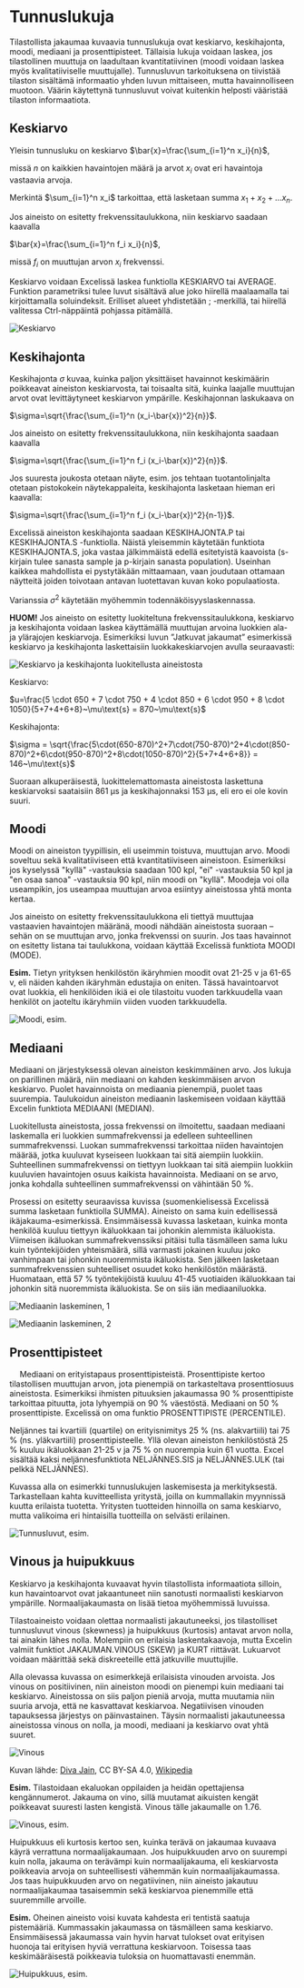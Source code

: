# Tunnuslukuja

Tilastollista jakaumaa kuvaavia tunnuslukuja ovat keskiarvo, keskihajonta, moodi, mediaani ja prosenttipisteet. Tällaisia lukuja voidaan laskea, jos tilastollinen muuttuja on laadultaan kvantitatiivinen (moodi voidaan laskea myös kvalitatiiviselle muuttujalle). Tunnusluvun tarkoituksena on tiivistää tilaston sisältämä informaatio yhden luvun mittaiseen, mutta havainnolliseen muotoon. Väärin käytettynä tunnusluvut voivat kuitenkin helposti vääristää tilaston informaatiota. 

## Keskiarvo

Yleisin tunnusluku on keskiarvo $\bar{x}=\frac{\sum_{i=1}^n x_i}{n}$,

missä $n$ on kaikkien havaintojen määrä ja arvot $x_i$ ovat eri havaintoja vastaavia arvoja.

Merkintä $\sum_{i=1}^n x_i$ tarkoittaa, että lasketaan summa $x_1 + x_2 + \ldots x_n$.

Jos aineisto on esitetty frekvenssitaulukkona, niin keskiarvo saadaan kaavalla 

$\bar{x}=\frac{\sum_{i=1}^n f_i x_i}{n}$,

missä $f_i$ on muuttujan arvon $x_i$ frekvenssi. 

Keskiarvo voidaan Excelissä laskea funktiolla KESKIARVO tai AVERAGE. Funktion parametriksi tulee luvut sisältävä alue joko hiirellä maalaamalla tai kirjoittamalla soluindeksit. Erilliset alueet yhdistetään ; -merkillä, tai hiirellä valitessa Ctrl-näppäintä pohjassa pitämällä. 

![Keskiarvo](keskiarvo.png "Keskiarvo")
 
## Keskihajonta

Keskihajonta $\sigma$ kuvaa, kuinka paljon yksittäiset havainnot keskimäärin poikkeavat aineiston keskiarvosta, tai toisaalta sitä, kuinka laajalle muuttujan arvot ovat levittäytyneet keskiarvon ympärille. Keskihajonnan laskukaava on

$\sigma=\sqrt{\frac{\sum_{i=1}^n (x_i-\bar{x})^2}{n}}$.

Jos aineisto on esitetty frekvenssitaulukkona, niin keskihajonta saadaan kaavalla

$\sigma=\sqrt{\frac{\sum_{i=1}^n f_i (x_i-\bar{x})^2}{n}}$.

Jos suuresta joukosta otetaan näyte, esim. jos tehtaan tuotantolinjalta otetaan pistokokein näytekappaleita, keskihajonta lasketaan hieman eri kaavalla:

$\sigma=\sqrt{\frac{\sum_{i=1}^n f_i (x_i-\bar{x})^2}{n-1}}$.

Excelissä aineiston keskihajonta saadaan KESKIHAJONTA.P tai KESKIHAJONTA.S -funktiolla. Näistä yleisemmin käytetään funktiota KESKIHAJONTA.S, joka vastaa jälkimmäistä edellä esitetyistä kaavoista (s-kirjain tulee sanasta sample ja p-kirjain sanasta population). Useinhan kaikkea mahdollista ei pystytäkään mittaamaan, vaan joudutaan ottamaan näytteitä joiden toivotaan antavan luotettavan kuvan koko populaatiosta.

Varianssia $\sigma^2$ käytetään myöhemmin todennäköisyyslaskennassa.

**HUOM!** Jos aineisto on esitetty luokiteltuna frekvenssitaulukkona, keskiarvo ja keskihajonta voidaan laskea käyttämällä muuttujan arvoina luokkien ala- ja ylärajojen keskiarvoja. Esimerkiksi luvun ”Jatkuvat jakaumat” esimerkissä keskiarvo ja keskihajonta laskettaisiin luokkakeskiarvojen avulla seuraavasti:

![Keskiarvo ja keskihajonta luokitellusta aineistosta](luokkakeskiarvot.png "Keskiarvo ja keskihajonta luokitellusta aineistosta")

Keskiarvo:

$u=\frac{5 \cdot 650 + 7 \cdot 750 + 4 \cdot 850 + 6 \cdot 950 + 8 \cdot 1050}{5+7+4+6+8}~\mu\text{s} = 870~\mu\text{s}$

Keskihajonta:

$\sigma = \sqrt{\frac{5\cdot(650-870)^2+7\cdot(750-870)^2+4\cdot(850-870)^2+6\cdot(950-870)^2+8\cdot(1050-870)^2}{5+7+4+6+8}} = 146~\mu\text{s}$

Suoraan alkuperäisestä, luokittelemattomasta aineistosta laskettuna keskiarvoksi saataisiin 861 µs ja keskihajonnaksi 153 µs, eli ero ei ole kovin suuri.

## Moodi

Moodi on aineiston tyypillisin, eli useimmin toistuva, muuttujan arvo. Moodi soveltuu sekä kvalitatiiviseen että kvantitatiiviseen aineistoon. Esimerkiksi jos kyselyssä "kyllä" -vastauksia saadaan 100 kpl, "ei" -vastauksia 50 kpl ja "en osaa sanoa" -vastauksia 90 kpl, niin moodi on "kyllä". Moodeja voi olla useampikin, jos useampaa muuttujan arvoa esiintyy aineistossa yhtä monta kertaa.

Jos aineisto on esitetty frekvenssitaulukkona eli tiettyä muuttujaa vastaavien havaintojen määränä, moodi nähdään aineistosta suoraan – sehän on se muuttujan arvo, jonka frekvenssi on suurin. Jos taas havainnot on esitetty listana tai taulukkona, voidaan käyttää Excelissä funktiota MOODI (MODE).

**Esim.** Tietyn yrityksen henkilöstön ikäryhmien moodit ovat 21-25 v ja 61-65 v, eli näiden kahden ikäryhmän edustajia on eniten. Tässä havaintoarvot ovat luokkia, eli henkilöiden ikiä ei ole tilastoitu vuoden tarkkuudella vaan henkilöt on jaoteltu ikäryhmiin viiden vuoden tarkkuudella.

![Moodi, esim.](moodi.png "Moodi, esim.")
 
## Mediaani 

Mediaani on järjestyksessä olevan aineiston keskimmäinen arvo. Jos lukuja on parillinen määrä, niin mediaani on kahden keskimmäisen arvon keskiarvo. Puolet havainnoista on mediaania pienempiä, puolet taas suurempia. Taulukoidun aineiston mediaanin laskemiseen voidaan käyttää Excelin funktiota MEDIAANI (MEDIAN).

Luokitellusta aineistosta, jossa frekvenssi on ilmoitettu, saadaan mediaani laskemalla eri luokkien summafrekvenssi ja edelleen suhteellinen summafrekvenssi. Luokan summafrekvenssi tarkoittaa niiden havaintojen määrää, jotka kuuluvat kyseiseen luokkaan tai sitä aiempiin luokkiin. Suhteellinen summafrekvenssi on tiettyyn luokkaan tai sitä aiempiin luokkiin kuuluvien havaintojen osuus kaikista havainnoista. Mediaani on se arvo, jonka kohdalla suhteellinen summafrekvenssi on vähintään 50 %. 

Prosessi on esitetty seuraavissa kuvissa (suomenkielisessä Excelissä summa lasketaan funktiolla SUMMA). Aineisto on sama kuin edellisessä ikäjakauma-esimerkissä. Ensimmäisessä kuvassa lasketaan, kuinka monta henkilöä kuuluu tiettyyn ikäluokkaan tai johonkin alemmista ikäluokista. Viimeisen ikäluokan summafrekvenssiksi pitäisi tulla täsmälleen sama luku kuin työntekijöiden yhteismäärä, sillä varmasti jokainen kuuluu joko vanhimpaan tai johonkin nuoremmista ikäluokista. Sen jälkeen lasketaan summafrekvenssien suhteelliset osuudet koko henkilöstön määrästä. Huomataan, että 57 % työntekijöistä kuuluu 41-45 vuotiaiden ikäluokkaan tai johonkin sitä nuoremmista ikäluokista. Se on siis iän mediaaniluokka.

![Mediaanin laskeminen, 1](mediaani1.png "Mediaanin laskeminen, 1")

![Mediaanin laskeminen, 2](mediaani2.png "Mediaanin laskeminen, 2")


## Prosenttipisteet
 
 
Mediaani on erityistapaus prosenttipisteistä. Prosenttipiste kertoo tilastollisen muuttujan arvon, jota pienempiä on tarkasteltava prosenttiosuus aineistosta. Esimerkiksi ihmisten pituuksien jakaumassa 90 % prosenttipiste tarkoittaa pituutta, jota lyhyempiä on 90 % väestöstä. Mediaani on 50 % prosenttipiste. Excelissä on oma funktio PROSENTTIPISTE (PERCENTILE). 

Neljännes tai kvartiili (quartile) on erityisnimitys 25 % (ns. alakvartiili) tai 75 % (ns. yläkvartiili) prosenttipisteelle. Yllä olevan aineiston henkilöstöstä 25 % kuuluu ikäluokkaan 21-25 v ja 75 % on nuorempia kuin 61 vuotta. Excel sisältää kaksi neljännesfunktiota NELJÄNNES.SIS ja NELJÄNNES.ULK (tai pelkkä NELJÄNNES). 

Kuvassa alla on esimerkki tunnuslukujen laskemisesta ja merkityksestä. Tarkastellaan kahta kuvitteellista yritystä, joilla on kummallakin myynnissä kuutta erilaista tuotetta. Yritysten tuotteiden hinnoilla on sama keskiarvo, mutta valikoima eri hintaisilla tuotteilla on selvästi erilainen.

![Tunnusluvut, esim.](tunnusluvut_esim.png "Tunnusluvut, esim.")


## Vinous ja huipukkuus

Keskiarvo ja keskihajonta kuvaavat hyvin tilastollista informaatiota silloin, kun havaintoarvot ovat jakaantuneet niin sanotusti normaalisti keskiarvon ympärille. Normaalijakaumasta on lisää tietoa myöhemmissä luvuissa.

Tilastoaineisto voidaan olettaa normaalisti jakautuneeksi, jos tilastolliset tunnusluvut vinous (skewness) ja huipukkuus (kurtosis) antavat arvon nolla, tai ainakin lähes nolla. Molempiin on erilaisia laskentakaavoja, mutta Excelin valmiit funktiot JAKAUMAN.VINOUS (SKEW) ja KURT riittävät. Lukuarvot voidaan määrittää sekä diskreeteille että jatkuville muuttujille.

Alla olevassa kuvassa on esimerkkejä erilaisista vinouden arvoista. Jos vinous on positiivinen, niin aineiston moodi on pienempi kuin mediaani tai keskiarvo. Aineistossa on siis paljon pieniä arvoja, mutta muutamia niin suuria arvoja, että ne kasvattavat keskiarvoa. Negatiivisen vinouden tapauksessa järjestys on päinvastainen. Täysin normaalisti jakautuneessa aineistossa vinous on nolla, ja moodi, mediaani ja keskiarvo ovat yhtä suuret.

![Vinous](vinous.png "Vinous")

Kuvan lähde: [Diva Jain](https://codeburst.io/2-important-statistics-terms-you-need-to-know-in-data-science-skewness-and-kurtosis-388fef94eeaa), CC BY-SA 4.0, [Wikipedia](https://commons.wikimedia.org/w/index.php?curid=84219892)

**Esim.** Tilastoidaan ekaluokan oppilaiden ja heidän opettajiensa kengännumerot. Jakauma on vino, sillä muutamat aikuisten kengät poikkeavat suuresti lasten kengistä. Vinous tälle jakaumalle on 1.76.

![Vinous, esim.](vinous_esim.png "Vinous, esim.")

Huipukkuus eli kurtosis kertoo sen, kuinka terävä on jakaumaa kuvaava käyrä verrattuna normaalijakaumaan. Jos huipukkuuden arvo on suurempi kuin nolla, jakauma on terävämpi kuin normaalijakauma, eli keskiarvosta poikkeavia arvoja on suhteellisesti vähemmän kuin normaalijakaumassa. Jos taas huipukkuuden arvo on negatiivinen, niin aineisto jakautuu normaalijakaumaa tasaisemmin sekä keskiarvoa pienemmille että suuremmille arvoille.

**Esim.** Oheinen aineisto voisi kuvata kahdesta eri tentistä saatuja pistemääriä. Kummassakin jakaumassa on täsmälleen sama keskiarvo. Ensimmäisessä jakaumassa vain hyvin harvat tulokset ovat erityisen huonoja tai erityisen hyviä verrattuna keskiarvoon. Toisessa taas keskimääräisestä poikkeavia tuloksia on huomattavasti enemmän.

![Huipukkuus, esim.](huipukkuus_esim.png "Huipukkuus, esim.")
